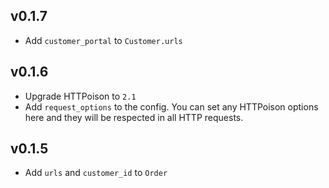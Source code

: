## v0.1.7

* Add `customer_portal` to `Customer.urls`

## v0.1.6
* Upgrade HTTPoison to `2.1`
* Add `request_options` to the config. You can set any HTTPoison options here and they will be respected in all HTTP requests.

## v0.1.5

* Add `urls` and `customer_id` to `Order`